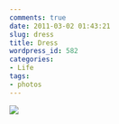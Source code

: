 ```yaml
---
comments: true
date: 2011-03-02 01:43:21
slug: dress
title: Dress
wordpress_id: 582
categories:
- Life
tags:
- photos
---
```


[![](/IMAGE/20110302-014242.jpg)](/IMAGE/20110302-014242.jpg)
